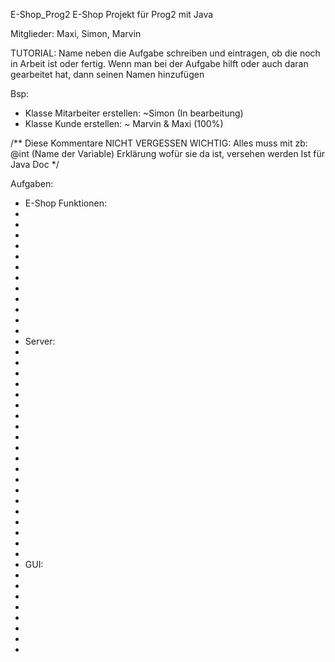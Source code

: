  E-Shop_Prog2
 E-Shop Projekt für Prog2 mit Java

Mitglieder: Maxi, Simon, Marvin

TUTORIAL:
Name neben die Aufgabe schreiben und eintragen, ob die noch in Arbeit ist oder fertig.
Wenn man bei der Aufgabe hilft oder auch daran gearbeitet hat, dann seinen Namen hinzufügen

Bsp:
- Klasse Mitarbeiter erstellen: ~Simon (In bearbeitung)
- Klasse Kunde erstellen: ~ Marvin & Maxi (100%)

/**
  Diese Kommentare NICHT VERGESSEN
  WICHTIG: 
  Alles muss mit zb: @int (Name der Variable) Erklärung wofür sie da ist, versehen werden
  Ist für Java Doc
*/

Aufgaben:
- E-Shop Funktionen:
-
-
-
-
-
-
-
-
-
-
-
-
- Server:
-
-
-
-
-
-
-
-
-
-
-
-
-
-
-
-
-
-
-
-
- GUI:
-
-
-
-
-
-
-
-


